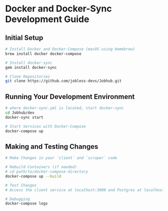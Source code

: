 # Docker and Docker-Sync Development Guide

## Initial Setup
```bash
# Install Docker and Docker-Compose (macOS using Homebrew)
brew install docker docker-compose

# Install docker-sync
gem install docker-sync

# Clone Repositories
git clone https://github.com/jobless-devs/Jobhub.git 
```

## Running Your Development Environment
```bash
# where docker-sync.yml is located, start docker-sync
cd Jobhub/dev 
docker-sync start

# Start Services with Docker-Compose
docker-compose up
```

## Making and Testing Changes
```bash
# Make Changes in your `client` and `scraper` code

# Rebuild Containers (if needed)
# cd path/to/docker-compose-directory
docker-compose up --build

# Test Changes
# Access the client service at localhost:3000 and Postgres at localhost:5432

# Debugging
docker-compose logs
```